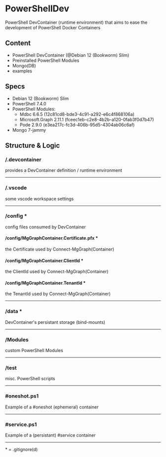 # PowerShellDev  
PowerShell DevContainer (runtime environment) that aims to ease the development of PowerShell Docker Containers  
  
## Content  
- PowerShell DevContainer (@Debian 12 (Bookworm) Slim)  
- Preinstalled PowerShell Modules  
- Mongo(DB)  
- examples  
  
## Specs  
- Debian 12 (Bookworm) Slim
- PowerShell 7.4.0  
- PowerShell Modules:  
  - Mdbc 6.6.5 (12c81cd8-bde3-4c91-a292-e6c4f868106a)  
  - Microsoft.Graph 2.11.1 (fceec1eb-c2e8-4b2b-a120-0fab3f0d7b47)  
  - Pode 2.9.0 (e3ea217c-fc3d-406b-95d5-4304ab06c6af)  
- Mongo 7-jammy  
  
## Structure & Logic  
  
### /.devcontainer  
provides a DevContainer definition / runtime environment  
  
---  
  
### /.vscode  
some vscode workspace settings  
  
---  
  
### /config *  
config files consumed by DevContainer  
  
#### /config/MgGraphContainer.Certificate.pfx *  
the Certificate used by Connect-MgGraph(Container)
  
#### /config/MgGraphContainer.ClientId *  
the ClientId used by Connect-MgGraph(Container)  
  
#### /config/MgGraphContainer.TenantId *  
the TenantId used by Connect-MgGraph(Container)  
  
---  
  
### /data *  
DevContainer's persistant storage (bind-mounts)  
  
---  
  
### /Modules  
custom PowerShell Modules  
  
---  
  
### /test  
misc. PowerShell scripts  
  
---  
  
### #oneshot.ps1  
Example of a #oneshot (ephemeral) container  
  
---  
  
### #service.ps1  
Example of a (persistant) #service container  
  
---  
  
\* = .gitignore(d)  
  
